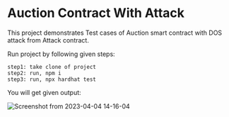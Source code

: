 # Auction Contract With Attack 

This project demonstrates Test cases of Auction smart contract with DOS attack from Attack contract.

Run project by following given steps:

```shell
step1: take clone of project
step2: run, npm i
step3: run, npx hardhat test
```

You will get given output:

![Screenshot from 2023-04-04 14-16-04](https://user-images.githubusercontent.com/70260207/229738382-657477c0-067b-42be-bcf6-8fd1f5512b5c.png)


